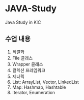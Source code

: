 # JAVA-Study
Java Study in KIC

## 수업 내용

1. 직렬화
2. File 클래스
3. Wrapper 클래스
4. 컬렉션 프레임워크
5. 제너릭
6. List: ArrayList, Vector, LinkedList
7. Map: Hashmap, Hashtable
8. Iterator, Enumeration